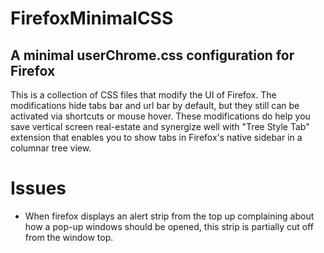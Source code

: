 # FirefoxMinimalCSS
## A minimal userChrome.css configuration for Firefox

This is a collection of CSS files that modify the UI of Firefox. The modifications hide tabs bar and url bar by default, but they still can be activated via shortcuts or mouse hover. These modifications do help you save vertical screen real-estate and synergize well with "Tree Style Tab" extension that enables you to show tabs in Firefox's native sidebar in a columnar tree view.

# Issues
* When firefox displays an alert strip from the top up complaining about how a pop-up windows should be opened, this strip is partially cut off from the window top.
